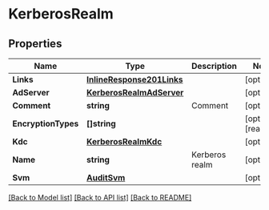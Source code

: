 # KerberosRealm

## Properties

Name | Type | Description | Notes
------------ | ------------- | ------------- | -------------
**Links** | [**InlineResponse201Links**](inline_response_201__links.md) |  | [optional] 
**AdServer** | [**KerberosRealmAdServer**](kerberos_realm_ad_server.md) |  | [optional] 
**Comment** | **string** | Comment | [optional] 
**EncryptionTypes** | **[]string** |  | [optional] [readonly] 
**Kdc** | [**KerberosRealmKdc**](kerberos_realm_kdc.md) |  | [optional] 
**Name** | **string** | Kerberos realm | [optional] 
**Svm** | [**AuditSvm**](audit_svm.md) |  | [optional] 

[[Back to Model list]](../README.md#documentation-for-models) [[Back to API list]](../README.md#documentation-for-api-endpoints) [[Back to README]](../README.md)


